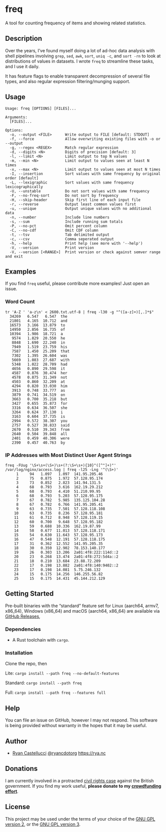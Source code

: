 # freq

A tool for counting frequency of items and showing related statistics.

## Description

Over the years, I’ve found myself doing a lot of ad-hoc data analysis with
shell pipelines involving `grep`, `sed`, `awk`, `sort`, `uniq -c`, and `sort -rn`
to look at distributions of values in datasets. I wrote `freq` to streamline
these tasks, and I use it daily.

It has feature flags to enable transparent decompression of several file
types, and also regular expression filtering/munging support.

## Usage

```
Usage: freq [OPTIONS] [FILES]...

Arguments:
  [FILES]...

Options:
  -o, --output <FILE>      Write output to FILE [default: STDOUT]
  -f, --force              Allow overwriting existing files with -o or --output
  -g, --regex <REGEX>      Match regular expression
  -d, --digits <N>         Digits of precision [default: 3]
  -l, --limit <N>          Limit output to top N values
  -m, --min <N>            Limit output to values seen at least N times
  -x, --max <N>            Limit output to values seen at most N times
  -I, --insertion          Sort values with same frequency by original order [default]
  -L, --lexigraphic        Sort values with same frequency lexicographically
  -U, --unstable           Do not sort values with same frequency
  -F, --no-freq-sort       Do not sort by frequency
  -H, --skip-header        Skip first line of each input file
  -r, --reverse            Output least common values first
  -u, --unique             Output unique values with no additional data
  -n, --number             Include line numbers
  -s, --sum                Include running sum totals
  -P, --no-pct             Omit percent column
  -C, --no-cdf             Omit CDF column
  -t, --tsv                Tab delimited output
  -c, --csv                Comma seperated output
  -h, --help               Print help (see more with '--help')
  -V, --version            Print version
  -V, --version [<RANGE>]  Print version or check against semver range and exit
```

## Examples

If you find `freq` useful, please contribute more examples! Just open an
issue.

### Word Count
```
tr 'A-Z ' 'a-z\n' < 2600.txt.utf-8 | freq -l30 -g "^([a-z]+)[,.]*$"
  34269   6.547   6.547  the
  21801   4.165  10.712  and
  16573   3.166  13.879  to
  14950   2.856  16.735  of
  10394   1.986  18.721  a
   9574   1.829  20.550  he
   8848   1.690  22.240  in
   7949   1.519  23.759  his
   7587   1.450  25.209  that
   7302   1.395  26.604  was
   5669   1.083  27.687  with
   5348   1.022  28.709  had
   4656   0.890  29.598  it
   4587   0.876  30.474  her
   4578   0.875  31.349  not
   4503   0.860  32.209  at
   4294   0.820  33.030  him
   3913   0.748  33.777  as
   3879   0.741  34.519  on
   3663   0.700  35.218  but
   3427   0.655  35.873  for
   3316   0.634  36.507  she
   3264   0.624  37.130  i
   3163   0.604  37.735  is
   2994   0.572  38.307  you
   2757   0.527  38.833  said
   2670   0.510  39.343  from
   2640   0.504  39.848  all
   2401   0.459  40.306  were
   2390   0.457  40.763  by
```

### IP Addresses with Most Distinct User Agent Strings
```
freq -FUug '\S+\s+(\S+)\s+(?:\S+\s+){10}"([^"]+)"' /var/log/nginx/access.log | freq -l25 -Lng '^(\S+)'
     1     94   1.097   1.097  141.95.205.46
     2     75   0.875   1.972  57.128.95.174
     3     73   0.852   2.823  141.94.131.5
     4     68   0.793   3.616  162.19.29.212
     5     68   0.793   4.410  51.210.99.95
     6     68   0.793   5.203  57.128.95.175
     7     67   0.782   5.985  135.125.104.28
     8     67   0.782   6.766  141.95.205.41
     9     63   0.735   7.501  57.128.118.108
    10     63   0.735   8.236  57.128.95.181
    11     61   0.712   8.948  57.128.119.15
    12     60   0.700   9.648  57.128.95.182
    13     59   0.688  10.336  162.19.87.99
    14     58   0.677  11.013  57.128.118.171
    15     54   0.630  11.643  57.128.95.173
    16     47   0.548  12.191  57.128.118.175
    17     31   0.362  12.552  141.95.205.35
    18     30   0.350  12.902  78.153.140.177
    19     26   0.303  13.206  2a01:4f8:222:114d::2
    20     23   0.268  13.474  2a01:4f8:272:5d4a::2
    21     18   0.210  13.684  23.88.72.209
    22     17   0.198  13.882  2a01:4f8:140:9402::2
    23     17   0.198  14.081  5.75.246.132
    24     15   0.175  14.256  146.255.56.82
    25     15   0.175  14.431  45.144.212.129
```

## Getting Started

Pre-built binaries with the “standard” feature set for
Linux (aarch64, armv7, x86_64),
Windows (x86_64) and
macOS (aarch64, x86_64)
are available via
[GitHub Releases](https://github.com/ryancdotorg/freq/releases),

### Dependencies

* A Rust toolchain with `cargo`.

### Installation

Clone the repo, then

Lite: `cargo install --path freq --no-default-features`

Standard: `cargo install --path freq`

Full: `cargo install --path freq --features full`

## Help

You can file an issue on GitHub, however I may not respond. This software is
being provided without warranty in the hopes that it may be useful.

## Author

* [Ryan Castellucci](https://rya.nc/) [@ryancdotorg](https://github.com/ryancdotorg) https://rya.nc

## Donations

I am currently involved in a protracted
[civil rights case](https://www.leighday.co.uk/news/news/2023-news/legal-challenge-urges-government-to-give-legal-recognition-to-nonbinary-people/)
against the British government. If you find my work useful,
**please donate to my [crowdfunding effort](https://enby.org.uk/)**.

## License

This project may be used under the terms of your choice of the
[GNU GPL version 2](LICENSE.GPL-2.0), or the
[GNU GPL version 3](LICENSE.GPL-3.0).
